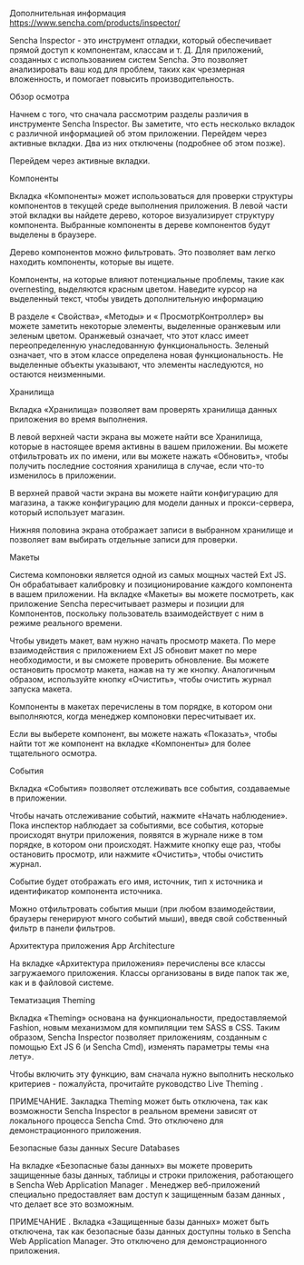 

Дополнительная информация https://www.sencha.com/products/inspector/


	
Sencha Inspector - это инструмент отладки, который обеспечивает прямой доступ к компонентам, классам и т. Д. Для приложений, созданных с использованием систем Sencha. Это позволяет анализировать ваш код для проблем, таких как чрезмерная вложенность, и помогает повысить производительность.


Обзор осмотра

Начнем с того, что сначала рассмотрим разделы различия в инструменте Sencha Inspector. Вы заметите, что есть несколько вкладок с различной информацией об этом приложении. Перейдем через активные вкладки. Два из них отключены (подробнее об этом позже).

Перейдем через активные вкладки.





Компоненты

Вкладка «Компоненты» может использоваться для проверки структуры компонентов в текущей среде выполнения приложения. В левой части этой вкладки вы найдете дерево, которое визуализирует структуру компонента. Выбранные компоненты в дереве компонентов будут выделены в браузере.

Дерево компонентов можно фильтровать. Это позволяет вам легко находить компоненты, которые вы ищете.

Компоненты, на которые влияют потенциальные проблемы, такие как overnesting, выделяются красным цветом. Наведите курсор на выделенный текст, чтобы увидеть дополнительную информацию

В разделе « Свойства», «Методы» и « ПросмотрКонтроллер» вы можете заметить некоторые элементы, выделенные оранжевым или зеленым цветом.
Оранжевый означает, что этот класс имеет переопределенную унаследованную функциональность.
Зеленый означает, что в этом классе определена новая функциональность.
Не выделенные объекты указывают, что элементы наследуются, но остаются неизменными.



Хранилища

Вкладка «Хранилища» позволяет вам проверять хранилища данных приложения во время выполнения.

В левой верхней части экрана вы можете найти все Хранилища, которые в настоящее время активны в вашем приложении. Вы можете отфильтровать их по имени, или вы можете нажать «Обновить», чтобы получить последние состояния хранилища в случае, если что-то изменилось в приложении.

В верхней правой части экрана вы можете найти конфигурацию для магазина, а также конфигурацию для модели данных и прокси-сервера, который использует магазин.

Нижняя половина экрана отображает записи в выбранном хранилище и позволяет вам выбирать отдельные записи для проверки.




Макеты

Система компоновки является одной из самых мощных частей Ext JS. Он обрабатывает калибровку и позиционирование каждого компонента в вашем приложении. На вкладке «Макеты» вы можете посмотреть, как приложение Sencha пересчитывает размеры и позиции для Компонентов, поскольку пользователь взаимодействует с ним в режиме реального времени.

Чтобы увидеть макет, вам нужно начать просмотр макета. По мере взаимодействия с приложением Ext JS обновит макет по мере необходимости, и вы сможете проверить обновление. Вы можете остановить просмотр макета, нажав на ту же кнопку. Аналогичным образом, используйте кнопку «Очистить», чтобы очистить журнал запуска макета.

Компоненты в макетах перечислены в том порядке, в котором они выполняются, когда менеджер компоновки пересчитывает их.

Если вы выберете компонент, вы можете нажать «Показать», чтобы найти тот же компонент на вкладке «Компоненты» для более тщательного осмотра.




События

Вкладка «События» позволяет отслеживать все события, создаваемые в приложении.

Чтобы начать отслеживание событий, нажмите «Начать наблюдение». Пока инспектор наблюдает за событиями, все события, которые происходят внутри приложения, появятся в журнале ниже в том порядке, в котором они происходят. Нажмите кнопку еще раз, чтобы остановить просмотр, или нажмите «Очистить», чтобы очистить журнал.

Событие будет отображать его имя, источник, тип x источника и идентификатор компонента источника.

Можно отфильтровать события мыши (при любом взаимодействии, браузеры генерируют много событий мыши), введя свой собственный фильтр в панели фильтров.









Архитектура приложения App Architecture

На вкладке «Архитектура приложения» перечислены все классы загружаемого приложения. Классы организованы в виде папок так же, как и в файловой системе.




Тематизация Theming

Вкладка «Theming» основана на функциональности, предоставляемой Fashion, новым механизмом для компиляции тем SASS в CSS. Таким образом, Sencha Inspector позволяет приложениям, созданным с помощью Ext JS 6 (и Sencha Cmd), изменять параметры темы «на лету».

Чтобы включить эту функцию, вам сначала нужно выполнить несколько критериев - пожалуйста, прочитайте руководство Live Theming .

ПРИМЕЧАНИЕ. Закладка Theming может быть отключена, так как возможности Sencha Inspector в реальном времени зависят от локального процесса Sencha Cmd. Это отключено для демонстрационного приложения.




Безопасные базы данных Secure Databases

На вкладке «Безопасные базы данных» вы можете проверить защищенные базы данных, таблицы и строки приложения, работающего в Sencha Web Application Manager . Менеджер веб-приложений специально предоставляет вам доступ к защищенным базам данных , что делает все это возможным.

ПРИМЕЧАНИЕ . Вкладка «Защищенные базы данных» может быть отключена, так как безопасные базы данных доступны только в Sencha Web Application Manager. Это отключено для демонстрационного приложения.